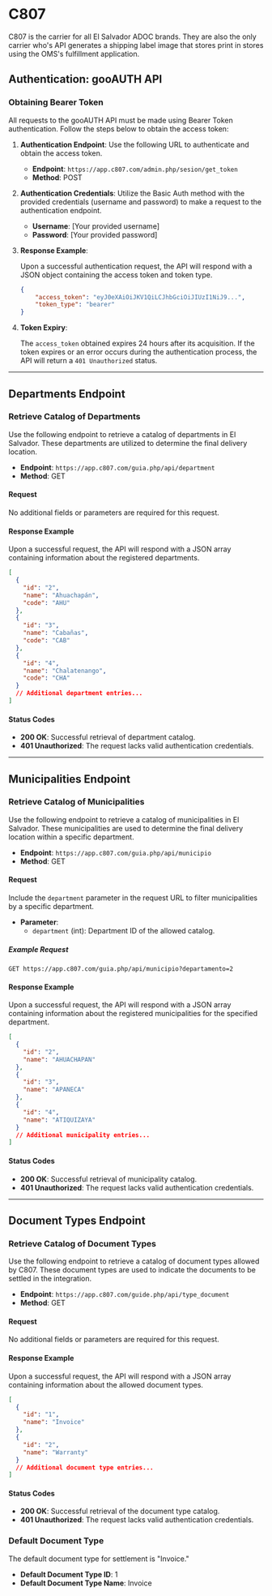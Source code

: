 # C807

C807 is the carrier for all El Salvador ADOC brands. They are also the only carrier who's API generates a shipping label image that stores print in stores using the OMS's fulfillment application.

## Authentication: gooAUTH API

### Obtaining Bearer Token

All requests to the gooAUTH API must be made using Bearer Token authentication. Follow the steps below to obtain the access token:

1. **Authentication Endpoint**: Use the following URL to authenticate and obtain the access token.

   - **Endpoint**: `https://app.c807.com/admin.php/sesion/get_token`
   - **Method**: POST

2. **Authentication Credentials**: Utilize the Basic Auth method with the provided credentials (username and password) to make a request to the authentication endpoint.

   - **Username**: [Your provided username]
   - **Password**: [Your provided password]

3. **Response Example**:

   Upon a successful authentication request, the API will respond with a JSON object containing the access token and token type.

   ```json
   {
       "access_token": "eyJ0eXAiOiJKV1QiLCJhbGciOiJIUzI1NiJ9...",
       "token_type": "bearer"
   }
   ```

4. **Token Expiry**:

   The `access_token` obtained expires 24 hours after its acquisition. If the token expires or an error occurs during the authentication process, the API will return a `401 Unauthorized` status.

---

## Departments Endpoint

### Retrieve Catalog of Departments

Use the following endpoint to retrieve a catalog of departments in El Salvador. These departments are utilized to determine the final delivery location.

- **Endpoint**: `https://app.c807.com/guia.php/api/department`
- **Method**: GET

#### Request

No additional fields or parameters are required for this request.

#### Response Example

Upon a successful request, the API will respond with a JSON array containing information about the registered departments.

```json
[
  {
    "id": "2",
    "name": "Ahuachapán",
    "code": "AHU"
  },
  {
    "id": "3",
    "name": "Cabañas",
    "code": "CAB"
  },
  {
    "id": "4",
    "name": "Chalatenango",
    "code": "CHA"
  }
  // Additional department entries...
]
```

#### Status Codes

- **200 OK**: Successful retrieval of department catalog.
- **401 Unauthorized**: The request lacks valid authentication credentials.

---

## Municipalities Endpoint

### Retrieve Catalog of Municipalities

Use the following endpoint to retrieve a catalog of municipalities in El Salvador. These municipalities are used to determine the final delivery location within a specific department.

- **Endpoint**: `https://app.c807.com/guia.php/api/municipio`
- **Method**: GET

#### Request

Include the `department` parameter in the request URL to filter municipalities by a specific department.

- **Parameter**:
  - `department` (int): Department ID of the allowed catalog.

##### Example Request

```http
GET https://app.c807.com/guia.php/api/municipio?departamento=2
```

#### Response Example

Upon a successful request, the API will respond with a JSON array containing information about the registered municipalities for the specified department.

```json
[
  {
    "id": "2",
    "name": "AHUACHAPAN"
  },
  {
    "id": "3",
    "name": "APANECA"
  },
  {
    "id": "4",
    "name": "ATIQUIZAYA"
  }
  // Additional municipality entries...
]
```

#### Status Codes

- **200 OK**: Successful retrieval of municipality catalog.
- **401 Unauthorized**: The request lacks valid authentication credentials.

---

## Document Types Endpoint

### Retrieve Catalog of Document Types

Use the following endpoint to retrieve a catalog of document types allowed by C807. These document types are used to indicate the documents to be settled in the integration.

- **Endpoint**: `https://app.c807.com/guide.php/api/type_document`
- **Method**: GET

#### Request

No additional fields or parameters are required for this request.

#### Response Example

Upon a successful request, the API will respond with a JSON array containing information about the allowed document types.

```json
[
  {
    "id": "1",
    "name": "Invoice"
  },
  {
    "id": "2",
    "name": "Warranty"
  }
  // Additional document type entries...
]
```

#### Status Codes

- **200 OK**: Successful retrieval of the document type catalog.
- **401 Unauthorized**: The request lacks valid authentication credentials.

### Default Document Type

The default document type for settlement is "Invoice."

- **Default Document Type ID**: 1
- **Default Document Type Name**: Invoice